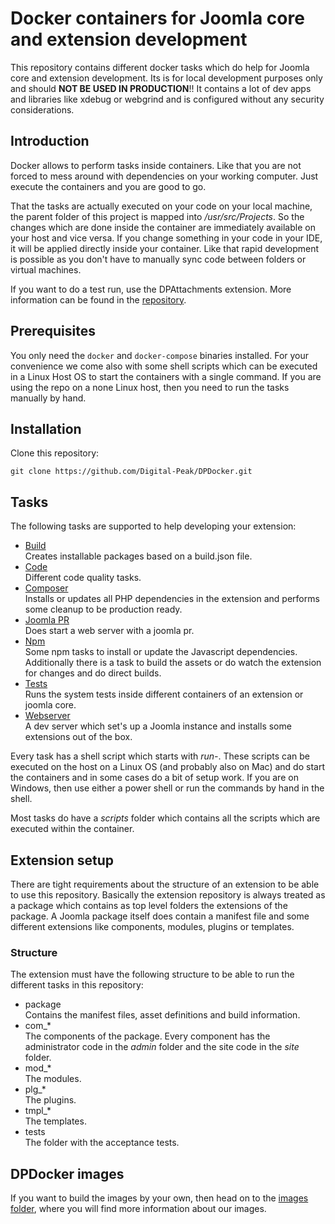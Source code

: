 # Docker containers for Joomla core and extension development
This repository contains different docker tasks which do help for Joomla core and extension development. Its is for local development purposes only and should **NOT BE USED IN PRODUCTION**!! It contains a lot of dev apps and libraries like xdebug or webgrind and is configured without any security considerations.

## Introduction
Docker allows to perform tasks inside containers. Like that you are not forced to mess around with dependencies on your working computer. Just execute the containers and you are good to go.

That the tasks are actually executed on your code on your local machine, the parent folder of this project is mapped into _/usr/src/Projects_. So the changes which are done inside the container are immediately available on your host and vice versa. If you change something in your code in your IDE, it will be applied directly inside your container. Like that rapid development is possible as you don't have to manually sync code between folders or virtual machines.

If you want to do a test run, use the DPAttachments extension. More information can be found in the [repository](https://github.com/Digital-Peak/DPAttachments).

## Prerequisites
You only need the `docker` and `docker-compose` binaries installed. For your convenience we come also with some shell scripts which can be executed in a Linux Host OS to start the containers with a single command. If you are using the repo on a none Linux host, then you need to run the tasks manually by hand.

## Installation
Clone this repository:

`git clone https://github.com/Digital-Peak/DPDocker.git`

## Tasks
The following tasks are supported to help developing your extension:

- [Build](build)  
Creates installable packages based on a build.json file.
- [Code](code)  
Different code quality tasks.
- [Composer](composer)  
Installs or updates all PHP dependencies in the extension and performs some cleanup to be production ready.
- [Joomla PR](joomla-pr)  
Does start a web server with a joomla pr.
- [Npm](npm)  
Some npm tasks to install or update the Javascript dependencies. Additionally there is a task to build the assets or do watch the extension for changes and do direct builds.
- [Tests](tests)  
Runs the system tests inside different containers of an extension or joomla core.
- [Webserver](webserver)  
A dev server which set's up a Joomla instance and installs some extensions out of the box.

Every task has a shell script which starts with _run-_. These scripts can be executed on the host on a Linux OS (and probably also on Mac) and do start the containers and in some cases do a bit of setup work. If you are on Windows, then use either a power shell or run the commands by hand in the shell.

Most tasks do have a _scripts_ folder which contains all the scripts which are executed within the container.

## Extension setup
There are tight requirements about the structure of an extension to be able to use this repository. Basically the extension repository is always treated as a package which contains as top level folders the extensions of the package. A Joomla package itself does contain a manifest file and some different extensions like components, modules, plugins or templates.

### Structure
The extension must have the following structure to be able to run the different tasks in this repository:

- package  
Contains the manifest files, asset definitions and build information.
- com_*  
The components of the package. Every component has the administrator code in the _admin_ folder and the site code in the _site_ folder.
- mod_*  
The modules.
- plg_*  
The plugins.
- tmpl_*  
The templates.
- tests  
The folder with the acceptance tests.

## DPDocker images
If you want to build the images by your own, then head on to the [images folder](images), where you will find more information about our images. 
